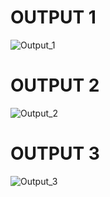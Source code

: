 # OUTPUT 1
![Output_1](https://user-images.githubusercontent.com/101245669/168460873-93b4762d-fe5f-4dd2-a9b3-6aa792655855.png)

# OUTPUT 2
![Output_2](https://user-images.githubusercontent.com/101245669/168460898-7a2e19bb-7d26-4a76-a6d9-a516e12d0187.png)

# OUTPUT 3
![Output_3](https://user-images.githubusercontent.com/101245669/168460930-18f4ab4c-0f62-4082-915b-52667b0ecc2a.png)
